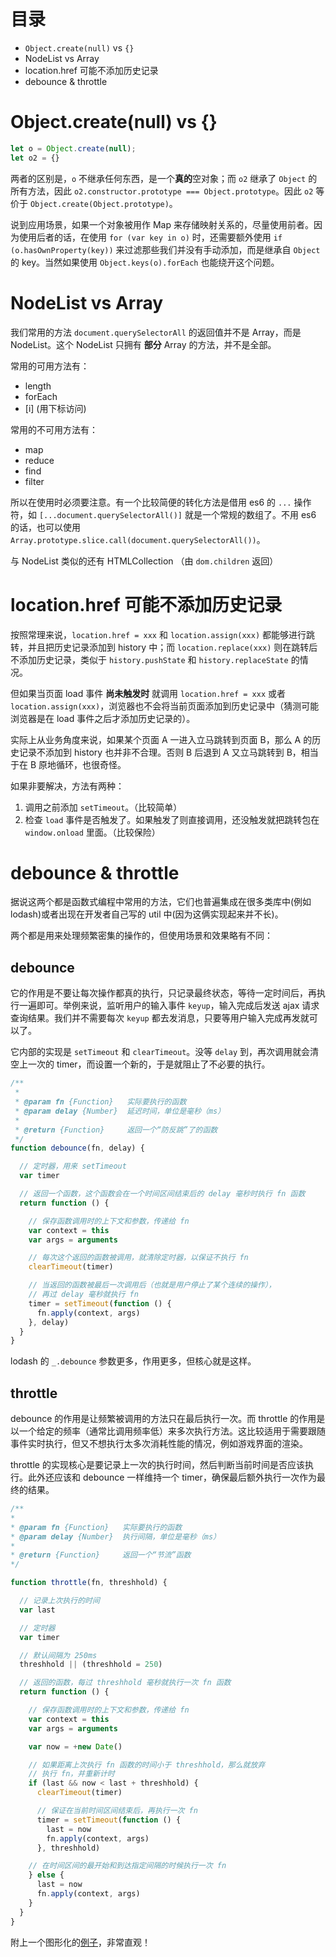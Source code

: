 # 目录

* `Object.create(null)` vs `{}`
* NodeList vs Array
* location.href 可能不添加历史记录
* debounce & throttle

# Object.create(null) vs {}

```javascript
let o = Object.create(null);
let o2 = {}
```

两者的区别是，`o` 不继承任何东西，是一个**真的**空对象；而 `o2` 继承了 `Object` 的所有方法，因此 `o2.constructor.prototype === Object.prototype`。因此 `o2` 等价于 `Object.create(Object.prototype)`。

说到应用场景，如果一个对象被用作 Map 来存储映射关系的，尽量使用前者。因为使用后者的话，在使用 `for (var key in o)` 时，还需要额外使用 `if (o.hasOwnProperty(key))` 来过滤那些我们并没有手动添加，而是继承自 `Object` 的 key。当然如果使用 `Object.keys(o).forEach` 也能绕开这个问题。

# NodeList vs Array

我们常用的方法 `document.querySelectorAll` 的返回值并不是 Array，而是 NodeList。这个 NodeList 只拥有 __部分__ Array 的方法，并不是全部。

常用的可用方法有：

* length
* forEach
* [i] (用下标访问)

常用的不可用方法有：

* map
* reduce
* find
* filter

所以在使用时必须要注意。有一个比较简便的转化方法是借用 es6 的 `...` 操作符，如 `[...document.querySelectorAll()]` 就是一个常规的数组了。不用 es6 的话，也可以使用 `Array.prototype.slice.call(document.querySelectorAll())`。

与 NodeList 类似的还有 HTMLCollection （由 `dom.children` 返回）

# location.href 可能不添加历史记录

按照常理来说，`location.href = xxx` 和 `location.assign(xxx)` 都能够进行跳转，并且把历史记录添加到 history 中；而 `location.replace(xxx)` 则在跳转后不添加历史记录，类似于 `history.pushState` 和 `history.replaceState` 的情况。

但如果当页面 load 事件 __尚未触发时__ 就调用 `location.href = xxx` 或者 `location.assign(xxx)`，浏览器也不会将当前页面添加到历史记录中（猜测可能浏览器是在 load 事件之后才添加历史记录的）。

实际上从业务角度来说，如果某个页面 A 一进入立马跳转到页面 B，那么 A 的历史记录不添加到 history 也并非不合理。否则 B 后退到 A 又立马跳转到 B，相当于在 B 原地循环，也很奇怪。

如果非要解决，方法有两种：

1. 调用之前添加 `setTimeout`。（比较简单）
2. 检查 `load` 事件是否触发了。如果触发了则直接调用，还没触发就把跳转包在 `window.onload` 里面。（比较保险）

# debounce & throttle

据说这两个都是函数式编程中常用的方法，它们也普遍集成在很多类库中(例如 lodash)或者出现在开发者自己写的 util 中(因为这俩实现起来并不长)。

两个都是用来处理频繁密集的操作的，但使用场景和效果略有不同：

## debounce

它的作用是不要让每次操作都真的执行，只记录最终状态，等待一定时间后，再执行一遍即可。举例来说，监听用户的输入事件 `keyup`，输入完成后发送 ajax 请求查询结果。我们并不需要每次 `keyup` 都去发消息，只要等用户输入完成再发就可以了。

它内部的实现是 `setTimeout` 和 `clearTimeout`。没等 `delay` 到，再次调用就会清空上一次的 timer，而设置一个新的，于是就阻止了不必要的执行。

```javascript
/**
 *
 * @param fn {Function}   实际要执行的函数
 * @param delay {Number}  延迟时间，单位是毫秒（ms）
 *
 * @return {Function}     返回一个“防反跳”了的函数
 */
function debounce(fn, delay) {

  // 定时器，用来 setTimeout
  var timer

  // 返回一个函数，这个函数会在一个时间区间结束后的 delay 毫秒时执行 fn 函数
  return function () {

    // 保存函数调用时的上下文和参数，传递给 fn
    var context = this
    var args = arguments

    // 每次这个返回的函数被调用，就清除定时器，以保证不执行 fn
    clearTimeout(timer)

    // 当返回的函数被最后一次调用后（也就是用户停止了某个连续的操作），
    // 再过 delay 毫秒就执行 fn
    timer = setTimeout(function () {
      fn.apply(context, args)
    }, delay)
  }
}
```

lodash 的 `_.debounce` 参数更多，作用更多，但核心就是这样。

## throttle

debounce 的作用是让频繁被调用的方法只在最后执行一次。而 throttle 的作用是以一个给定的频率（通常比调用频率低）来多次执行方法。这比较适用于需要跟随事件实时执行，但又不想执行太多次消耗性能的情况，例如游戏界面的渲染。

throttle 的实现核心是要记录上一次的执行时间，然后判断当前时间是否应该执行。此外还应该和 debounce 一样维持一个 timer，确保最后额外执行一次作为最终的结果。

```javascript
/**
*
* @param fn {Function}   实际要执行的函数
* @param delay {Number}  执行间隔，单位是毫秒（ms）
*
* @return {Function}     返回一个“节流”函数
*/

function throttle(fn, threshhold) {

  // 记录上次执行的时间
  var last

  // 定时器
  var timer

  // 默认间隔为 250ms
  threshhold || (threshhold = 250)

  // 返回的函数，每过 threshhold 毫秒就执行一次 fn 函数
  return function () {

    // 保存函数调用时的上下文和参数，传递给 fn
    var context = this
    var args = arguments

    var now = +new Date()

    // 如果距离上次执行 fn 函数的时间小于 threshhold，那么就放弃
    // 执行 fn，并重新计时
    if (last && now < last + threshhold) {
      clearTimeout(timer)

      // 保证在当前时间区间结束后，再执行一次 fn
      timer = setTimeout(function () {
        last = now
        fn.apply(context, args)
      }, threshhold)

    // 在时间区间的最开始和到达指定间隔的时候执行一次 fn
    } else {
      last = now
      fn.apply(context, args)
    }
  }
}
```

附上一个图形化的[例子](http://demo.nimius.net/debounce_throttle/)，非常直观！
